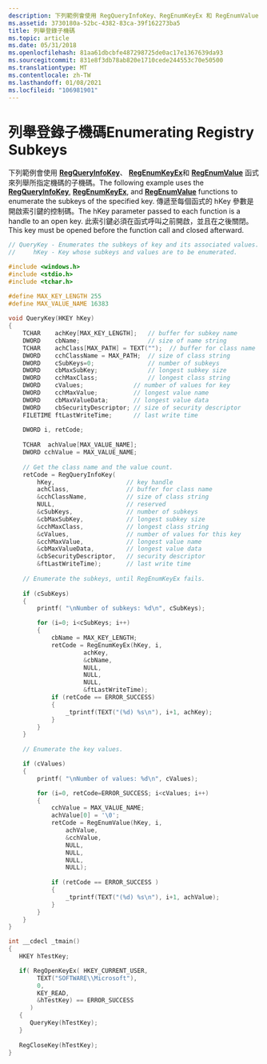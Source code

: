 ```yaml
---
description: 下列範例會使用 RegQueryInfoKey、RegEnumKeyEx 和 RegEnumValue 函式來列舉所指定機碼的子機碼。
ms.assetid: 3730180a-52bc-4382-83ca-39f162273ba5
title: 列舉登錄子機碼
ms.topic: article
ms.date: 05/31/2018
ms.openlocfilehash: 81aa61dbcbfe487298725de0ac17e1367639da93
ms.sourcegitcommit: 831e8f3db78ab820e1710cede244553c70e50500
ms.translationtype: MT
ms.contentlocale: zh-TW
ms.lasthandoff: 01/08/2021
ms.locfileid: "106981901"
---
```

# <a name="enumerating-registry-subkeys"></a><span data-ttu-id="6e6e5-103">列舉登錄子機碼</span><span class="sxs-lookup"><span data-stu-id="6e6e5-103">Enumerating Registry Subkeys</span></span>

<span data-ttu-id="6e6e5-104">下列範例會使用 [**RegQueryInfoKey**](/windows/desktop/api/Winreg/nf-winreg-regqueryinfokeya)、 [**RegEnumKeyEx**](/windows/desktop/api/Winreg/nf-winreg-regenumkeyexa)和 [**RegEnumValue**](/windows/desktop/api/Winreg/nf-winreg-regenumvaluea) 函式來列舉所指定機碼的子機碼。</span><span class="sxs-lookup"><span data-stu-id="6e6e5-104">The following example uses the [**RegQueryInfoKey**](/windows/desktop/api/Winreg/nf-winreg-regqueryinfokeya), [**RegEnumKeyEx**](/windows/desktop/api/Winreg/nf-winreg-regenumkeyexa), and [**RegEnumValue**](/windows/desktop/api/Winreg/nf-winreg-regenumvaluea) functions to enumerate the subkeys of the specified key.</span></span> <span data-ttu-id="6e6e5-105">傳遞至每個函式的 hKey 參數是開啟索引鍵的控制碼。</span><span class="sxs-lookup"><span data-stu-id="6e6e5-105">The hKey parameter passed to each function is a handle to an open key.</span></span> <span data-ttu-id="6e6e5-106">此索引鍵必須在函式呼叫之前開啟，並且在之後關閉。</span><span class="sxs-lookup"><span data-stu-id="6e6e5-106">This key must be opened before the function call and closed afterward.</span></span>


```C++
// QueryKey - Enumerates the subkeys of key and its associated values.
//     hKey - Key whose subkeys and values are to be enumerated.

#include <windows.h>
#include <stdio.h>
#include <tchar.h>

#define MAX_KEY_LENGTH 255
#define MAX_VALUE_NAME 16383
 
void QueryKey(HKEY hKey) 
{ 
    TCHAR    achKey[MAX_KEY_LENGTH];   // buffer for subkey name
    DWORD    cbName;                   // size of name string 
    TCHAR    achClass[MAX_PATH] = TEXT("");  // buffer for class name 
    DWORD    cchClassName = MAX_PATH;  // size of class string 
    DWORD    cSubKeys=0;               // number of subkeys 
    DWORD    cbMaxSubKey;              // longest subkey size 
    DWORD    cchMaxClass;              // longest class string 
    DWORD    cValues;              // number of values for key 
    DWORD    cchMaxValue;          // longest value name 
    DWORD    cbMaxValueData;       // longest value data 
    DWORD    cbSecurityDescriptor; // size of security descriptor 
    FILETIME ftLastWriteTime;      // last write time 
 
    DWORD i, retCode; 
 
    TCHAR  achValue[MAX_VALUE_NAME]; 
    DWORD cchValue = MAX_VALUE_NAME; 
 
    // Get the class name and the value count. 
    retCode = RegQueryInfoKey(
        hKey,                    // key handle 
        achClass,                // buffer for class name 
        &cchClassName,           // size of class string 
        NULL,                    // reserved 
        &cSubKeys,               // number of subkeys 
        &cbMaxSubKey,            // longest subkey size 
        &cchMaxClass,            // longest class string 
        &cValues,                // number of values for this key 
        &cchMaxValue,            // longest value name 
        &cbMaxValueData,         // longest value data 
        &cbSecurityDescriptor,   // security descriptor 
        &ftLastWriteTime);       // last write time 
 
    // Enumerate the subkeys, until RegEnumKeyEx fails.
    
    if (cSubKeys)
    {
        printf( "\nNumber of subkeys: %d\n", cSubKeys);

        for (i=0; i<cSubKeys; i++) 
        { 
            cbName = MAX_KEY_LENGTH;
            retCode = RegEnumKeyEx(hKey, i,
                     achKey, 
                     &cbName, 
                     NULL, 
                     NULL, 
                     NULL, 
                     &ftLastWriteTime); 
            if (retCode == ERROR_SUCCESS) 
            {
                _tprintf(TEXT("(%d) %s\n"), i+1, achKey);
            }
        }
    } 
 
    // Enumerate the key values. 

    if (cValues) 
    {
        printf( "\nNumber of values: %d\n", cValues);

        for (i=0, retCode=ERROR_SUCCESS; i<cValues; i++) 
        { 
            cchValue = MAX_VALUE_NAME; 
            achValue[0] = '\0'; 
            retCode = RegEnumValue(hKey, i, 
                achValue, 
                &cchValue, 
                NULL, 
                NULL,
                NULL,
                NULL);
 
            if (retCode == ERROR_SUCCESS ) 
            { 
                _tprintf(TEXT("(%d) %s\n"), i+1, achValue); 
            } 
        }
    }
}

int __cdecl _tmain()
{
   HKEY hTestKey;

   if( RegOpenKeyEx( HKEY_CURRENT_USER,
        TEXT("SOFTWARE\\Microsoft"),
        0,
        KEY_READ,
        &hTestKey) == ERROR_SUCCESS
      )
   {
      QueryKey(hTestKey);
   }
   
   RegCloseKey(hTestKey);
}
```



 

 



